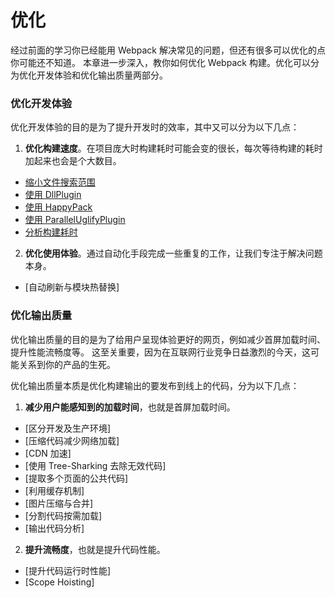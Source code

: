 # 优化
经过前面的学习你已经能用 Webpack 解决常见的问题，但还有很多可以优化的点你可能还不知道。
本章进一步深入，教你如何优化 Webpack 构建。优化可以分为优化开发体验和优化输出质量两部分。

### 优化开发体验
优化开发体验的目的是为了提升开发时的效率，其中又可以分为以下几点：

1. **优化构建速度**。在项目庞大时构建耗时可能会变的很长，每次等待构建的耗时加起来也会是个大数目。
  - [缩小文件搜索范围](缩小文件搜索范围.md)
  - [使用 DllPlugin](使用DllPlugin.md)
  - [使用 HappyPack](使用HappyPack.md)
  - [使用 ParallelUglifyPlugin](使用ParallelUglifyPlugin.md)
  - [分析构建耗时](分析构建耗时.md)
  
2. **优化使用体验**。通过自动化手段完成一些重复的工作，让我们专注于解决问题本身。
  - [自动刷新与模块热替换]

### 优化输出质量
优化输出质量的目的是为了给用户呈现体验更好的网页，例如减少首屏加载时间、提升性能流畅度等。
这至关重要，因为在互联网行业竞争日益激烈的今天，这可能关系到你的产品的生死。

优化输出质量本质是优化构建输出的要发布到线上的代码，分为以下几点：

1. **减少用户能感知到的加载时间**，也就是首屏加载时间。
  - [区分开发及生产环境]
  - [压缩代码减少网络加载]
  - [CDN 加速]
  - [使用 Tree-Sharking 去除无效代码]
  - [提取多个页面的公共代码]
  - [利用缓存机制]
  - [图片压缩与合并]
  - [分割代码按需加载]
  - [输出代码分析]
  
2. **提升流畅度**，也就是提升代码性能。
  - [提升代码运行时性能]
  - [Scope Hoisting]



